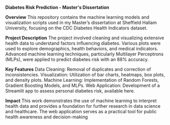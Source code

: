 **Diabetes Risk Prediction - Master's Dissertation**

**Overview**
This repository contains the machine learning models and visualization scripts used in my Master’s dissertation at Sheffield Hallam University, focusing on the CDC Diabetes Health Indicators dataset.

**Project Description**
The project involved cleaning and visualizing extensive health data to understand factors influencing diabetes. Various plots were used to explore demographics, health behaviors, and medical indicators. Advanced machine learning techniques, particularly Multilayer Perceptrons (MLPs), were applied to predict diabetes risk with an 88% accuracy.

**Key Features**
Data Cleaning: Removal of duplicates and correction of inconsistencies.
Visualization: Utilization of bar charts, heatmaps, box plots, and density plots.
Machine Learning: Implementation of Random Forests, Gradient Boosting Models, and MLPs.
Web Application: Development of a Streamlit app to assess personal diabetes risk, available here.

**Impact**
This work demonstrates the use of machine learning to interpret health data and provides a foundation for further research in data science and healthcare. The web application serves as a practical tool for public health awareness and decision-making
